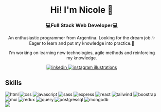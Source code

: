 <div id="header" align="center">
  <h1>Hi! I'm Nicole 👋</h1>
  <h3>💻Full Stack Web Developer💻</h3>
  <p>An enthusiastic programmer from Argentina. Looking for the dream job.✨
Eager to learn and put my knowledge into practice.💪</p>
  <p>I'm working on learning new technologies, agile methods and reinforcing my knowledge.</p>
</div>
<div id="badget" align="center">
  <a href="https://www.linkedin.com/in/nicole-losana-88b1b6257/" target="_blank">
    <img src="https://img.shields.io/badge/LinkedIn-0077B5?style=for-the-badge&logo=linkedin&logoColor=white" alt="linkedin"></img>
  </a>
   <a href="https://www.instagram.com/nix.ilustraciones/" target="_blank">
    <img src="https://img.shields.io/badge/Instagram-E4405F?style=for-the-badge&logo=instagram&logoColor=white" alt="instagram illustrations"></img>
  </a>
</div>
<div id="skills">
  <h2>Skills</h2>
  <div display="flex">
  <div>
    <img src="https://img.shields.io/badge/HTML5-E34F26?style=for-the-badge&logo=html5&logoColor=white" alt="html"></img>
    <img src="https://img.shields.io/badge/CSS3-1572B6?style=for-the-badge&logo=css3&logoColor=white" alt="css"></img>
    <img src="https://img.shields.io/badge/JavaScript-323330?style=for-the-badge&logo=javascript&logoColor=F7DF1E" alt="javascript"></img>
    <img src="https://img.shields.io/badge/Sass-CC6699?style=for-the-badge&logo=sass&logoColor=white" alt="sass"></img>
    <img src="https://img.shields.io/badge/Express.js-404D59?style=for-the-badge" alt="express"></img>
    <img src="https://img.shields.io/badge/React-20232A?style=for-the-badge&logo=react&logoColor=61DAFB" alt="react"></img>
    <img src="https://img.shields.io/badge/Tailwind_CSS-38B2AC?style=for-the-badge&logo=tailwind-css&logoColor=white" alt="tailwind"></img>
    <img src="https://img.shields.io/badge/Bootstrap-563D7C?style=for-the-badge&logo=bootstrap&logoColor=white" alt="boostrap"></img>
    <img src="https://img.shields.io/badge/Material--UI-0081CB?style=for-the-badge&logo=material-ui&logoColor=white" alt="mui"></img>
    <img src="https://img.shields.io/badge/Redux-593D88?style=for-the-badge&logo=redux&logoColor=white" alt="redux"></img>
    <img src="https://img.shields.io/badge/jQuery-0769AD?style=for-the-badge&logo=jquery&logoColor=white" alt="jquery"></img>
    <img src="https://img.shields.io/badge/PostgreSQL-316192?style=for-the-badge&logo=postgresql&logoColor=white" alt="postgressql"></img>
    <img src="https://img.shields.io/badge/MongoDB-4EA94B?style=for-the-badge&logo=mongodb&logoColor=white" alt="mongodb"></img>
  </div>
  <img src="https://github-readme-stats.vercel.app/api/top-langs/?username=nicoledl&theme=dark" />
  </div>
</div>

<!--
**nicoledl/nicoledl** is a ✨ _special_ ✨ repository because its `README.md` (this file) appears on your GitHub profile.

Here are some ideas to get you started:

- 🔭 I’m currently working on ...
- 🌱 I’m currently learning ...
- 👯 I’m looking to collaborate on ...
- 🤔 I’m looking for help with ...
- 💬 Ask me about ...
- 📫 How to reach me: ...
- 😄 Pronouns: ...
- ⚡ Fun fact: ...
-->
